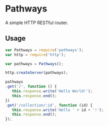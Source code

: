 # Pathways

A simple HTTP RESTful router.

Usage
-----

```javascript
var Pathways = require('pathways');
var http = require('http');

var pathways = Pathways();

http.createServer(pathways);

pathways
.get('/', function () {
   this.response.write('Hello World!');
   this.response.end();
})
.get('/collection/:id', function (id) {
   this.response.write('Hello ' + id + '!');
   this.response.end();
});
```